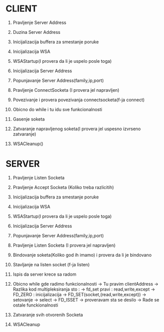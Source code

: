 # CLIENT

 1. Pravljenje Server Address 

 2. Duzina Server Address

 3. Inicijalizacija buffera za smestanje poruke
    
 4. Inicijalizacija WSA
    
 5. WSAStartup(I provera da li je uspelo posle toga)

 6. Inicijalizacija Server Address
    
 7. Popunjavanje Server Address(family,ip,port)

 8. Pravljenje ConnectSocketa (I provera jel napravljen)
    
 9. Povezivanje i provera povezivanja connectsocketa(f-ja connect)

 10. Obicno do while i tu idu sve funkcionalnosti

 11. Gasenje soketa 

 12. Zatvaranje napravljenog soketa(I provera jel uspesno izvrseno zatvaranje)

 13. WSACleanup()


 
# SERVER

 1. Pravljenje Listen Socketa 

 2. Pravljenje Accept Socketa (Koliko treba razlicitih)

 3. Inicijalizacija buffera za smestanje poruke
    
 4. Inicijalizacija WSA

 5. WSAStartup(I provera da li je uspelo posle toga)

 6. Inicijalizacija Server Address
    
 7. Popunjavanje Server Address(family,ip,port)

 8. Pravljenje Listen Socketa (I provera jel napravljen)

 9. Bindovanje soketa(Koliko god ih imamo) i provera da li je bindovano

 10. Stavljanje na listen socket (f-ja listen)

 11. Ispis da server krece sa radom

 12. Obicno while gde radimo funkcionalnosti 
    -> Tu pravim clientAddress
    -> Razlika kod multipleksiranja sto : 
                                        -> fd_set pravi : read,write,except 
                                        -> FD_ZERO : inicijalizacija
                                        -> FD_SET(socket,(read,write,except)) -> setovanje
                                        -> select 
                                        -> FD_ISSET -> proveravam sta se desilo
                                        -> Rade se ostale funckionalnosti

 13. Zatvaranje svih otvorenih Socketa

 14. WSACleanup
